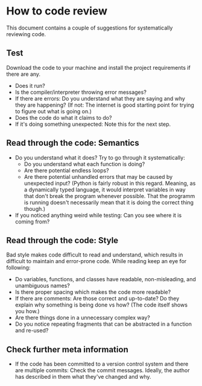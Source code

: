 # How to code review

This document contains a couple of suggestions for systematically reviewing code.

## Test

Download the code to your machine and install the project requirements if there are any.

* Does it run?
* Is the compiler/interpreter throwing error messages?
* If there are errors: Do you understand what they are saying and why they are happening? (If not: The internet is good starting point for trying to figure out what is going on.)
* Does the code do what it claims to do?
* If it's doing something unexpected: Note this for the next step.

## Read through the code: Semantics

* Do you understand what it does? Try to go through it systematically:
  * Do you understand what each function is doing?
  * Are there potential endless loops?
  * Are there potential unhandled errors that may be caused by unexpected input? (Python is fairly robust in this regard. Meaning, as a dynamically typed language, it would interpret variables in way that don't break the program whenever possible. That the programm is running doesn't necessarily mean that it is doing the correct thing though.)
* If you noticed anything weird while testing: Can you see where it is coming from?

## Read through the code: Style

Bad style makes code difficult to read and understand, which results in difficult to maintain and error-prone code.
While reading keep an eye for following:
* Do variables, functions, and classes have readable, non-misleading, and unambiguous names?
* Is there proper spacing which makes the code more readable?
* If there are comments: Are those correct and up-to-date? Do they explain why something is being done vs how? (The code itself shows you how.)
* Are there things done in a unnecessary complex way?
* Do you notice repeating fragments that can be abstracted in a function and re-used?

## Check further meta information

* If the code has been committed to a version control system and there are multiple commits: Check the commit messages. Ideally, the author has described in them what they've changed and why.

